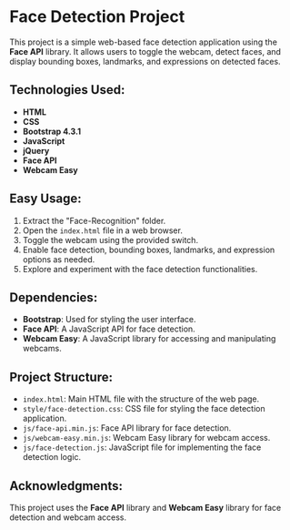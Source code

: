 # **Face Detection Project**

This project is a simple web-based face detection application using the **Face API** library. It allows users to toggle the webcam, detect faces, and display bounding boxes, landmarks, and expressions on detected faces.

## **Technologies Used:**
- **HTML**
- **CSS**
- **Bootstrap 4.3.1**
- **JavaScript**
- **jQuery**
- **Face API**
- **Webcam Easy**

## **Easy Usage:**

1. Extract the "Face-Recognition" folder.
2. Open the `index.html` file in a web browser.
3. Toggle the webcam using the provided switch.
4. Enable face detection, bounding boxes, landmarks, and expression options as needed.
5. Explore and experiment with the face detection functionalities.

## **Dependencies:**
- **Bootstrap**: Used for styling the user interface.
- **Face API**: A JavaScript API for face detection.
- **Webcam Easy**: A JavaScript library for accessing and manipulating webcams.

## **Project Structure:**
- `index.html`: Main HTML file with the structure of the web page.
- `style/face-detection.css`: CSS file for styling the face detection application.
- `js/face-api.min.js`: Face API library for face detection.
- `js/webcam-easy.min.js`: Webcam Easy library for webcam access.
- `js/face-detection.js`: JavaScript file for implementing the face detection logic.

## **Acknowledgments:**
This project uses the **Face API** library and **Webcam Easy** library for face detection and webcam access.



